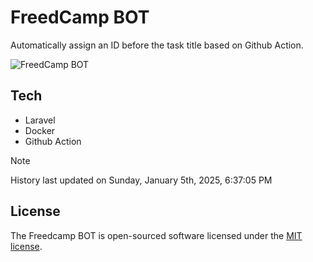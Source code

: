 # FreedCamp BOT

Automatically assign an ID before the task title based on Github Action.

![FreedCamp BOT](https://repository-images.githubusercontent.com/737932867/7d34798b-2680-471c-b089-a78a718d3d6a)

## Tech

- Laravel
- Docker
- Github Action

> [!NOTE]  
> History last updated on Sunday, January 5th, 2025, 6:37:05 PM

## License

The Freedcamp BOT is open-sourced software licensed under the [MIT license](https://opensource.org/licenses/MIT).
